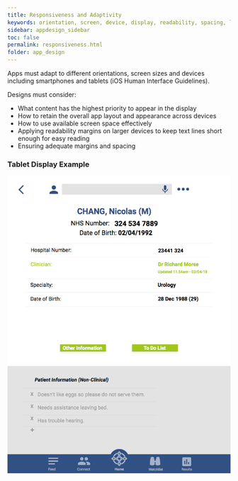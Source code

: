 ```yaml
---
title: Responsiveness and Adaptivity
keywords: orientation, screen, device, display, readability, spacing, layout, tablet,
sidebar: appdesign_sidebar
toc: false
permalink: responsiveness.html
folder: app_design 
---
```


Apps must adapt to different orientations, screen sizes and devices including smartphones and tablets (iOS Human Interface Guidelines).

Designs must consider:
* What content has the highest priority to appear in the display 
* How to retain the overall app layout and appearance across devices 
* How to use available screen space effectively 
* Applying readability margins on larger devices to keep text lines short enough for easy reading 
* Ensuring adequate margins and spacing 

### Tablet Display Example

<img class="img-responsive img-thumbnail" alt="Tablet Display Example" src="/images/examples/design-standards-responsiveness-tablet.png">